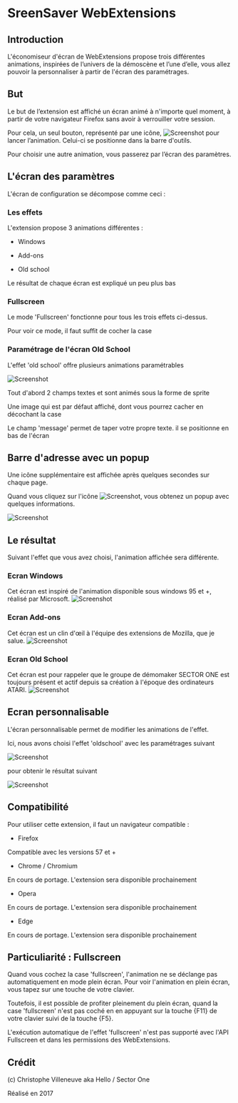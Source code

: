# SreenSaver WebExtensions
## Introduction
L'économiseur d'écran de WebExtensions propose trois différentes animations, inspirées de l’univers de la démoscène et l’une d’elle, vous allez pouvoir la personnaliser à partir de l'écran des paramétrages.


## But
Le but de l’extension est affiché un écran animé à n'importe quel moment, à partir de votre navigateur Firefox sans avoir à verrouiller votre session.

Pour cela, un seul bouton, représenté par une icône, ![Screenshot](screenshots/icon.png "icône pour lancer l'animation") pour lancer l’animation. Celui-ci se positionne dans la barre d'outils.

Pour choisir une autre animation, vous passerez par l’écran des paramètres.


## L'écran des paramètres
L'écran de configuration se décompose comme ceci : 

### Les effets

L'extension propose 3 animations différentes : 

* Windows 

* Add-ons

* Old school

Le résultat de chaque écran est expliqué un peu plus bas

 
### Fullscreen
Le mode 'Fullscreen' fonctionne pour tous les trois effets ci-dessus. 

Pour voir ce mode, il faut suffit de cocher la case


### Paramétrage de l'écran Old School

L'effet 'old school' offre plusieurs animations paramétrables

![Screenshot](screenshots/settings.png "Settings")

Tout d'abord 2 champs textes et sont animés sous la forme de sprite

Une image qui est par défaut affiché, dont vous pourrez cacher en décochant la case

Le champ 'message' permet de taper votre propre texte. il se positionne en bas de l'écran  



## Barre d'adresse avec un popup
Une icône supplémentaire est affichée après quelques secondes sur chaque page.

Quand vous cliquez sur l'icône ![Screenshot](screenshots/icon2.png "icône pour accéder aux paramétrages"), vous obtenez un popup  avec quelques informations.   

![Screenshot](screenshots/about.png "About")


## Le résultat

Suivant l'effet que vous avez choisi, l'animation affichée sera différente.

### Ecran Windows

Cet écran est inspiré de l'animation disponible sous windows 95 et +, réalisé par Microsoft.
![Screenshot](screenshots/windows.png "ScreenSaver webExtensions : effect Windows")

### Ecran Add-ons
Cet écran est un clin d'œil à l'équipe des extensions de Mozilla, que je salue.
![Screenshot](screenshots/addons.png "ScreenSaver webExtensions : effect Addons")

### Ecran Old School
Cet écran est pour rappeler que le groupe de démomaker SECTOR ONE est toujours présent et actif depuis sa création à l'époque des ordinateurs ATARI. 
![Screenshot](screenshots/oldschool.png "ScreenSaver webExtensions : effect Oldschool")


## Ecran personnalisable

L'écran personnalisable permet de modifier les animations de l'effet. 

Ici, nous avons choisi l'effet 'oldschool' avec les paramétrages suivant 

![Screenshot](screenshots/demo1-setting.png "Ecran de configuration personnalisé")


pour obtenir le résultat suivant

![Screenshot](screenshots/demo1.png "exemple ScreenSaver webExtensions personnalisé")



## Compatibilité
Pour utiliser cette extension, il faut un navigateur compatible : 

* Firefox 

Compatible avec les versions 57 et +

* Chrome / Chromium

En cours de portage. L'extension sera disponible prochainement

* Opera

En cours de portage. L'extension sera disponible prochainement

* Edge 

En cours de portage. L'extension sera disponible prochainement


## Particuliarité : Fullscreen

Quand vous cochez la case 'fullscreen', l'animation ne se déclange pas automatiquement en mode plein écran. Pour voir l'animation en plein écran, vous tapez sur une touche de votre clavier. 

Toutefois, il est possible de profiter pleinement du plein écran, quand la case 'fullscreen' n'est pas coché en en appuyant sur la touche {F11} de votre clavier suivi de la touche {F5}.

L'exécution automatique de l'effet 'fullscreen' n'est pas supporté avec l'API Fullscreen et dans les permissions des WebExtensions.


## Crédit
(c) Christophe Villeneuve aka Hello / Sector One

Réalisé en 2017



